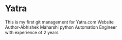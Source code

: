 # Yatra
This is my first git management for Yatra.com Website
<br>
Author-Abhishek Maharshi
python Automation Engineer
<br>
with experience of 2 years